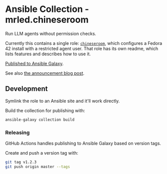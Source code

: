 # Ansible Collection - mrled.chineseroom

Run LLM agents without permission checks.

Currently this contains a single role: [`chineseroom`](./roles/chineseroom),
which configures a Fedora 42 install with a restricted agent user.
That role has its own readme, which lists features and describes how to use it.

[Published to Ansible Galaxy](https://galaxy.ansible.com/ui/repo/published/mrled/chineseroom/).

See also [the announcement blog post](https://me.micahrl.com/blog/claude-code-chinese-room/).

## Development

Symlink the role to an Ansible site and it'll work directly.

Build the collection for publishing with:

```sh
ansible-galaxy collection build
```

### Releasing

GitHub Actions handles publishing to Ansible Galaxy based on version tags.

Create and push a version tag with:

```sh
git tag v1.2.3
git push origin master --tags
```
